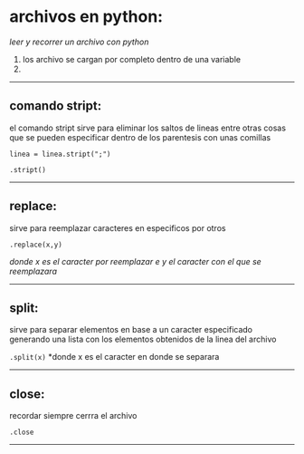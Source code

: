 # archivos en python:
 *leer y recorrer un archivo con python*

 1.  los archivo se cargan por completo dentro de una variable
 2. 
 ---

## comando **stript**:

el comando stript sirve para eliminar los saltos de lineas entre otras cosas que se pueden especificar dentro de los parentesis con unas comillas

`
linea = linea.stript(";")
`

`.stript()`

---
## replace:

sirve para reemplazar caracteres en especificos por otros

  `.replace(x,y)` 
  
  *donde x es el caracter por reemplazar e y el caracter con el que se reemplazara*

---
## split:

sirve para separar elementos en base a un caracter especificado generando una lista con los elementos obtenidos de la linea del archivo

`.split(x)` *donde x es el caracter en donde se separara

---
## close:

recordar siempre cerrra el archivo 

`.close`

---
